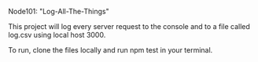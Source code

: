 Node101: "Log-All-The-Things"

This project will log every server request to the console and to a file called log.csv using local host 3000.

To run, clone the files locally and run npm test in your terminal.
